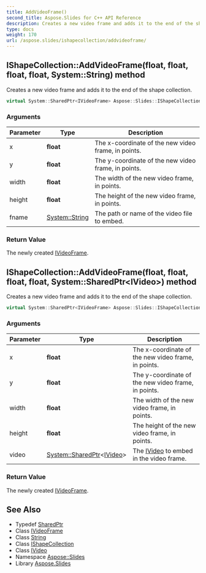 ```yaml
---
title: AddVideoFrame()
second_title: Aspose.Slides for C++ API Reference
description: Creates a new video frame and adds it to the end of the shape collection.
type: docs
weight: 170
url: /aspose.slides/ishapecollection/addvideoframe/
---
```

## IShapeCollection::AddVideoFrame(float, float, float, float, System::String) method


Creates a new video frame and adds it to the end of the shape collection.

```cpp
virtual System::SharedPtr<IVideoFrame> Aspose::Slides::IShapeCollection::AddVideoFrame(float x, float y, float width, float height, System::String fname)=0
```


### Arguments

| Parameter | Type | Description |
| --- | --- | --- |
| x | **float** | The x-coordinate of the new video frame, in points. |
| y | **float** | The y-coordinate of the new video frame, in points. |
| width | **float** | The width of the new video frame, in points. |
| height | **float** | The height of the new video frame, in points. |
| fname | [System::String](../../../system/string/) | The path or name of the video file to embed. |

### Return Value

The newly created [IVideoFrame](../../ivideoframe/).

## IShapeCollection::AddVideoFrame(float, float, float, float, System::SharedPtr\<IVideo\>) method


Creates a new video frame and adds it to the end of the shape collection.

```cpp
virtual System::SharedPtr<IVideoFrame> Aspose::Slides::IShapeCollection::AddVideoFrame(float x, float y, float width, float height, System::SharedPtr<IVideo> video)=0
```


### Arguments

| Parameter | Type | Description |
| --- | --- | --- |
| x | **float** | The x-coordinate of the new video frame, in points. |
| y | **float** | The y-coordinate of the new video frame, in points. |
| width | **float** | The width of the new video frame, in points. |
| height | **float** | The height of the new video frame, in points. |
| video | [System::SharedPtr](../../../system/sharedptr/)\<[IVideo](../../ivideo/)\> | The [IVideo](../../ivideo/) to embed in the video frame. |

### Return Value

The newly created [IVideoFrame](../../ivideoframe/).

## See Also

* Typedef [SharedPtr](../../../system/sharedptr/)
* Class [IVideoFrame](../../ivideoframe/)
* Class [String](../../../system/string/)
* Class [IShapeCollection](../)
* Class [IVideo](../../ivideo/)
* Namespace [Aspose::Slides](../../)
* Library [Aspose.Slides](../../../)